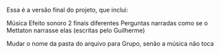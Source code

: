 Essa é a versão final do projeto, que inclui:

Música
Efeito sonoro
2 finais diferentes
Perguntas narradas como se o Mettaton narrasse elas (escritas pelo Guilherme)

Mudar o nome da pasta do arquivo para Grupo, senão a música não toca
